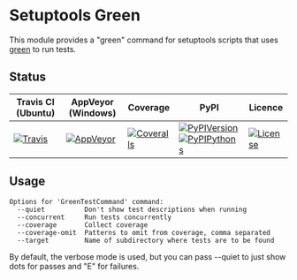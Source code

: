 # Setuptools Green

This module provides a "green" command for setuptools scripts that uses
[green](https://github.com/CleanCut/green) to run tests.

## Status

| Travis CI (Ubuntu) | AppVeyor (Windows) | Coverage | PyPI | Licence |
|--------------------|--------------------|----------|------|---------|
|[![Travis](https://img.shields.io/travis/polysquare/jobstamps.svg)](http://travis-ci.org/polysquare/jobstamps)|[![AppVeyor](https://img.shields.io/appveyor/ci/smspillaz/jobstamps.svg)](https://ci.appveyor.com/project/smspillaz/jobstamps)|[![Coveralls](https://img.shields.io/coveralls/polysquare/jobstamps.svg)](http://coveralls.io/polysquare/jobstamps)|[![PyPIVersion](https://img.shields.io/pypi/v/jobstamps.svg)](https://pypi.python.org/pypi/jobstamps)[![PyPIPythons](https://img.shields.io/pypi/pyversions/jobstamps.svg)](https://pypi.python.org/pypi/jobstamps)|[![License](https://img.shields.io/github/license/polysquare/jobstamps.svg)](http://github.com/polysquare/jobstamps)|

## Usage

    Options for 'GreenTestCommand' command:
      --quiet          Don't show test descriptions when running
      --concurrent     Run tests concurrently
      --coverage       Collect coverage
      --coverage-omit  Patterns to omit from coverage, comma separated
      --target         Name of subdirectory where tests are to be found

By default, the verbose mode is used, but you can pass --quiet
to just show dots for passes and "E" for failures.
